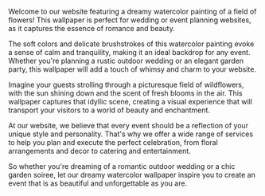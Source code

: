 <!--
Write me content for website with wallpaper "A dreamy watercolor painting of a field of flowers for a wedding or event planning website"
-->

<!--font:Open Sans.-->

Welcome to our website featuring a dreamy watercolor painting of a field of flowers! This wallpaper is perfect for wedding or event planning websites, as it captures the essence of romance and beauty.

The soft colors and delicate brushstrokes of this watercolor painting evoke a sense of calm and tranquility, making it an ideal backdrop for any event. Whether you're planning a rustic outdoor wedding or an elegant garden party, this wallpaper will add a touch of whimsy and charm to your website.

Imagine your guests strolling through a picturesque field of wildflowers, with the sun shining down and the scent of fresh blooms in the air. This wallpaper captures that idyllic scene, creating a visual experience that will transport your visitors to a world of beauty and enchantment.

At our website, we believe that every event should be a reflection of your unique style and personality. That's why we offer a wide range of services to help you plan and execute the perfect celebration, from floral arrangements and decor to catering and entertainment.

So whether you're dreaming of a romantic outdoor wedding or a chic garden soiree, let our dreamy watercolor wallpaper inspire you to create an event that is as beautiful and unforgettable as you are.
